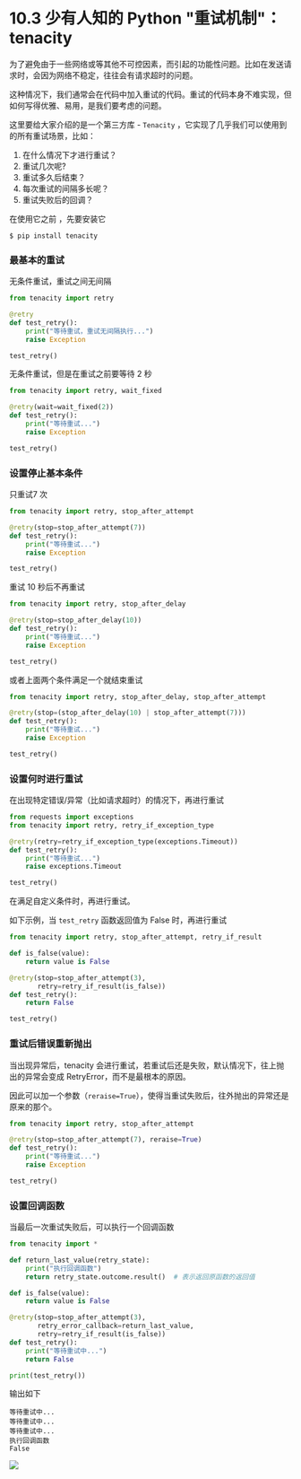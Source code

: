 # 10.3 少有人知的 Python "重试机制"：tenacity

为了避免由于一些网络或等其他不可控因素，而引起的功能性问题。比如在发送请求时，会因为网络不稳定，往往会有请求超时的问题。

这种情况下，我们通常会在代码中加入重试的代码。重试的代码本身不难实现，但如何写得优雅、易用，是我们要考虑的问题。

这里要给大家介绍的是一个第三方库 - `Tenacity` ，它实现了几乎我们可以使用到的所有重试场景，比如：

1. 在什么情况下才进行重试？
2. 重试几次呢?
3. 重试多久后结束？
4. 每次重试的间隔多长呢？
5. 重试失败后的回调？

在使用它之前 ，先要安装它

```shell
$ pip install tenacity
```



### **最基本的重试**

无条件重试，重试之间无间隔

```python
from tenacity import retry

@retry
def test_retry():
    print("等待重试，重试无间隔执行...")
    raise Exception

test_retry()
```

无条件重试，但是在重试之前要等待 2 秒

```python
from tenacity import retry, wait_fixed

@retry(wait=wait_fixed(2))
def test_retry():
    print("等待重试...")
    raise Exception

test_retry()
```



### 设置停止基本条件

只重试7 次

```python
from tenacity import retry, stop_after_attempt

@retry(stop=stop_after_attempt(7))
def test_retry():
    print("等待重试...")
    raise Exception

test_retry()
```

重试 10 秒后不再重试

```python
from tenacity import retry, stop_after_delay

@retry(stop=stop_after_delay(10))
def test_retry():
    print("等待重试...")
    raise Exception

test_retry()
```

或者上面两个条件满足一个就结束重试

```python
from tenacity import retry, stop_after_delay, stop_after_attempt

@retry(stop=(stop_after_delay(10) | stop_after_attempt(7)))
def test_retry():
    print("等待重试...")
    raise Exception

test_retry()
```

### 设置何时进行重试

在出现特定错误/异常（比如请求超时）的情况下，再进行重试

```python
from requests import exceptions
from tenacity import retry, retry_if_exception_type

@retry(retry=retry_if_exception_type(exceptions.Timeout))
def test_retry():
    print("等待重试...")
    raise exceptions.Timeout

test_retry()
```

在满足自定义条件时，再进行重试。

如下示例，当 `test_retry` 函数返回值为 False 时，再进行重试

```python
from tenacity import retry, stop_after_attempt, retry_if_result

def is_false(value):
    return value is False

@retry(stop=stop_after_attempt(3),
       retry=retry_if_result(is_false))
def test_retry():
    return False

test_retry()
```



### 重试后错误重新抛出

当出现异常后，tenacity 会进行重试，若重试后还是失败，默认情况下，往上抛出的异常会变成 RetryError，而不是最根本的原因。

因此可以加一个参数（`reraise=True`），使得当重试失败后，往外抛出的异常还是原来的那个。

```python
from tenacity import retry, stop_after_attempt

@retry(stop=stop_after_attempt(7), reraise=True)
def test_retry():
    print("等待重试...")
    raise Exception

test_retry()
```



### 设置回调函数

当最后一次重试失败后，可以执行一个回调函数

```python
from tenacity import *

def return_last_value(retry_state):
    print("执行回调函数")
    return retry_state.outcome.result()  # 表示返回原函数的返回值

def is_false(value):
    return value is False

@retry(stop=stop_after_attempt(3),
       retry_error_callback=return_last_value,
       retry=retry_if_result(is_false))
def test_retry():
    print("等待重试中...")
    return False

print(test_retry())
```

输出如下

```shell
等待重试中...
等待重试中...
等待重试中...
执行回调函数
False
```



![](http://image.iswbm.com/20200607174235.png)